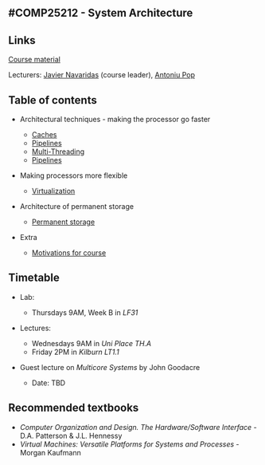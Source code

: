 #COMP25212 - System Architecture
----------

## Links

[Course material](http://syllabus.cs.manchester.ac.uk/ugt/2017/COMP25212/)

Lecturers: [Javier Navaridas](mailto:javier.navaridas@manchester.ac.uk) (course leader), [Antoniu Pop](mailto:antoniu.pop@manchester.ac.uk)

## Table of contents
* Architectural techniques - making the processor go faster
	* [Caches](caches.md)
	* [Pipelines](pipelines.md)
	* [Multi-Threading](multithreading.md)
	* [Pipelines](multi-core.md)

* Making processors more flexible
	* [Virtualization](virtualization.md)

* Architecture of permanent storage
	* [Permanent storage](permanent-storage.md)

* Extra
	* [Motivations for course](motivations.md)
	
## Timetable

* Lab:
	* Thursdays 9AM, Week B in *LF31*
* Lectures:
	* Wednesdays 9AM in *Uni Place TH.A*
	* Friday 2PM in *Kilburn LT1.1*

* Guest lecture on *Multicore Systems* by John Goodacre
	* Date: TBD
	 
## Recommended textbooks

* *Computer Organization and Design. The Hardware/Software Interface* - D.A. Patterson & J.L. Hennessy
* *Virtual Machines: Versatile Platforms for Systems and Processes* - Morgan Kaufmann
